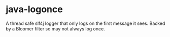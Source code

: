 java-logonce
============

A thread safe slf4j logger that only logs on the first message it sees. Backed by a Bloomer filter so may not always log once.

